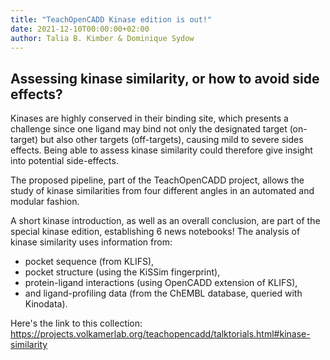 ```yaml
---
title: "TeachOpenCADD Kinase edition is out!"
date: 2021-12-10T00:00:00+02:00
author: Talia B. Kimber & Dominique Sydow
---
```


## Assessing kinase similarity, or how to avoid side effects?

Kinases are highly conserved in their binding site, which presents a challenge since one ligand may bind not only the designated target (on-target) but also other targets (off-targets), causing mild to severe sides effects. Being able to assess kinase similarity could therefore give insight into potential side-effects.

The proposed pipeline, part of the TeachOpenCADD project, allows the study of kinase similarities from four different angles in an automated and modular fashion.

A short kinase introduction, as well as an overall conclusion, are part of the special kinase edition, establishing 6 news notebooks!
The analysis of kinase similarity uses information from:

-  pocket sequence (from KLIFS),
-  pocket structure (using the KiSSim fingerprint),
-  protein-ligand interactions (using OpenCADD extension of KLIFS),
-  and ligand-profiling data (from the ChEMBL database, queried with Kinodata).

Here's the link to this collection: https://projects.volkamerlab.org/teachopencadd/talktorials.html#kinase-similarity
